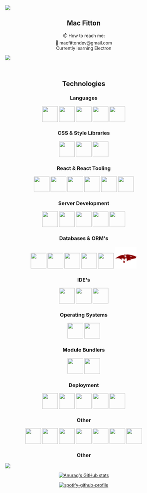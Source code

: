 
<div align="center">
<section style="display: flex;">
<img width=150 src="https://user-images.githubusercontent.com/106866560/195751139-bd2ce168-fb35-4cf8-818a-49bd49be0602.png" />
</section>
  </div>

<h2 align=center>Mac Fitton</h3> 
<p align=center> 📫 How to reach me:  
  <br/> 📧 macfittondev@gmail.com
<br />
  Currently learning Electron
</p>



<div align="center">
<section style="display: flex;">
<img src="https://www.codewars.com/users/angelplusultra/badges/large"/>
</section>

  

</br>

<br /> 






<h2>Technologies</h2>

### Languages
<img height="50" width="50" src="https://cdn.simpleicons.org/html5" /> <img height="50" width="50" src="https://cdn.simpleicons.org/css3" />
<img height="50" width="50" src="https://cdn.simpleicons.org/javascript" /> <img height="50" width="50" src="https://cdn.simpleicons.org/typescript" />
<img height="50" width="50" src="https://cdn.simpleicons.org/python" />


### CSS & Style Libraries
<img height="50" width="50" src="https://cdn.simpleicons.org/css3" />
<img height="50" width="50" src="https://cdn.simpleicons.org/tailwindcss" />
<img height="50" width="50" src="https://cdn.simpleicons.org/bootstrap" />

### React & React Tooling
<img height="50" width="50" src="https://cdn.simpleicons.org/React" />
<img height="50" width="50" src="https://cdn.simpleicons.org/reactrouter" />
<img height="50" width="50" src="https://cdn.simpleicons.org/reactquery" />
<img height="50" width="50" src="https://cdn.simpleicons.org/reacthookform" />
<img height="50" width="50" src="https://cdn.simpleicons.org/redux" />
<img height="50" width="50" src="https://cdn.simpleicons.org/mui" />

### Server Development
<img height="50" width="50" src="https://cdn.simpleicons.org/node.js" />
<img height="50" width="50" src="https://cdn.simpleicons.org/tsnode" />
<img height="50" width="50" src="https://cdn.simpleicons.org/express/white" />
<img height="50" width="50" src="https://cdn.simpleicons.org/passport" />
<img height="50" width="50" src="https://cdn.simpleicons.org/strapi" />


### Databases & ORM's
<img height="50" width="50" src="https://cdn.simpleicons.org/mysql" />
<img height="50" width="50" src="https://cdn.simpleicons.org/postgresql" />
<img height="50" width="50" src="https://cdn.simpleicons.org/mongodb" />
<img height="50" width="50" src="https://cdn.simpleicons.org/sequelize" />
<img height="50" width="50" src="https://cdn.simpleicons.org/prisma/white" />
<img height="70" width="70" src="https://raw.githubusercontent.com/github/explore/80688e429a7d4ef2fca1e82350fe8e3517d3494d/topics/mongoose/mongoose.png" />



### IDE's
<img height="50" width="50" src="https://cdn.simpleicons.org/vim/" />
<img height="50" width="50" src="https://cdn.simpleicons.org/neovim/" />
<img height="50" width="50" src="https://cdn.simpleicons.org/visualstudiocode/" />

### Operating Systems

<img height="50" width="50" src="https://cdn.simpleicons.org/linux/" />
<img height="50" width="50" src="https://cdn.simpleicons.org/windows/" />

### Module Bundlers

<img height="50" width="50" src="https://cdn.simpleicons.org/webpack" />
<img height="50" width="50" src="https://cdn.simpleicons.org/vite/" />

### Deployment

<img height="50" width="50" src="https://cdn.simpleicons.org/railway/purple" />
<img height="50" width="50" src="https://cdn.simpleicons.org/heroku/" />
<img height="50" width="50" src="https://cdn.simpleicons.org/render/" />
<img height="50" width="50" src="https://cdn.simpleicons.org/netlify" />
<img height="50" width="50" src="https://cdn.simpleicons.org/vercel/white" />



### Other
<img height="50" width="50" src="https://cdn.simpleicons.org/insomnia/" />
<img height="50" width="50" src="https://cdn.simpleicons.org/postman/" />
<img height="50" width="50" src="https://cdn.simpleicons.org/eslint/" />
<img height="50" width="50" src="https://cdn.simpleicons.org/prettier/" />
<img height="50" width="50" src="https://cdn.simpleicons.org/stripe" />
<img height="50" width="50" src="https://cdn.simpleicons.org/three.js/white" />
<img height="50" width="50" src="https://cdn.simpleicons.org/jsonwebtokens/skyblue" />







<div align="center">
<section  style="display: flex; ">


</section>
</div>
<h3>Other</h3>



<div align="center">
<section style="display: flex; flex-direction: row">

<img width=400  src="https://github-readme-stats.vercel.app/api/top-langs/?username=angelplusultra&show_icons=true&theme=radical&hide=CSS,HTML,EJS,javascript,Procfile,SCSS,Handlebars&layout=compact" />

</section>

[![Anurag's GitHub stats](https://github-readme-stats.vercel.app/api?username=angelplusultra&show_icons=true&theme=tokyonight)](https://github.com/anuraghazra/github-readme-stats)
</div>

[![spotify-github-profile](https://spotify-github-profile.vercel.app/api/view?uid=22q3oyrdz4fuyt75j4huwws2a&cover_image=true&theme=compact&show_offline=false&background_color=121212&interchange=false)](https://github.com/kittinan/spotify-github-profile)

<!--
**angelplusultra/angelplusultra** is a ✨ _special_ ✨ repository because its `README.md` (this file) appears on your GitHub profile.

Here are some ideas to get you started:

- 🔭 I’m currently working on ...
- 🌱 I’m currently learning ...
- 👯 I’m looking to collaborate on ...
- 🤔 I’m looking for help with ...
- 💬 Ask me about ...
- 📫 How to reach me: ...
- 😄 Pronouns: ...
- ⚡ Fun fact: ...
-->





